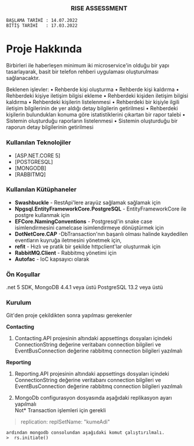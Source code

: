 

  <h3 align="center">RISE ASSESSMENT</h3>
  

    BAŞLAMA TARİHİ : 14.07.2022
    BİTİŞ TARİHİ   : 17.03.2022


# Proje Hakkında


Birbirleri ile haberleşen minimum iki microservice'in olduğu bir yapı tasarlayarak, basit 
bir telefon rehberi uygulaması oluşturulması sağlanacaktır.

Beklenen işlevler:
• Rehberde kişi oluşturma
• Rehberde kişi kaldırma
• Rehberdeki kişiye iletişim bilgisi ekleme
• Rehberdeki kişiden iletişim bilgisi kaldırma
• Rehberdeki kişilerin listelenmesi
• Rehberdeki bir kişiyle ilgili iletişim bilgilerinin de yer aldığı detay bilgilerin 
getirilmesi
• Rehberdeki kişilerin bulundukları konuma göre istatistiklerini çıkartan bir rapor 
talebi
• Sistemin oluşturduğu raporların listelenmesi
• Sistemin oluşturduğu bir raporun detay bilgilerinin getirilmesi


### **Kullanılan Teknolojiler**

* [ASP.NET.CORE 5]
* [POSTGRESQL]
* [MONGODB]
* [RABBITMQ]


### **Kullanılan Kütüphaneler**

- **Swashbuckle** -  RestApi'lere arayüz sağlamak sağlamak için
- **Npgsql.EntityFrameworkCore.PostgreSQL** - EntityFrameworkCore ile postgre kullanmak için
- **EFCore.NamingConventions** - Postgresql'in snake case isimlendirmesini camelcase isimlendirmeye dönüştürmek için
- **DotNetCore.CAP**  -DbTransaction'nın başarılı olması halinde kaydedilen eventların kuyruğa iletmesini yönetmek için,
- **refit** - Hızlı ve pratik bir şekilde httpclient'lar oluşturmak için
- **RabbitMQ.Client** - Rabbitmq yönetimi için
- **Autofac** - IoC kapsayıcı olarak


<!-- GETTING STARTED -->

### **Ön Koşullar**

.net 5 SDK,
MongoDB 4.4.1 veya üstü
PostgreSQL 13.2  veya üstü

### Kurulum

Git'den proje çekildikten sonra yapılması gerekenler

**Contacting**
1. Contacting.API projesinin altındaki appsettings dosyaları içindeki ConnectionString değerine veritabanı connection bilgileri ve EventBusConnection değerine rabbitmq connection bilgileri yazılmalı

**Reporting**
1. Reporting.API projesinin altındaki appsettings dosyaları içindeki ConnectionString değerine veritabanı connection bilgileri ve EventBusConnection değerine rabbitmq connection bilgileri yazılmalı

2. MongoDb configurasyon dosyasında aşağıdaki replikasyon ayarı yapılmalı  
Not* Transaction işlemleri için gerekli
> replication:
   replSetName: "kumeAdi"
   
    ardından mongodb consolundan aşağıdaki komut çalıştırılmalı.
    >  rs.initiate()






